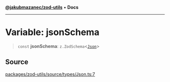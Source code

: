 [**@jakubmazanec/zod-utils**](../README.md) • **Docs**

---

# Variable: jsonSchema

> `const` **jsonSchema**: `z.ZodSchema`\<[`Json`](../type-aliases/Json.md)\>

## Source

[packages/zod-utils/source/types/Json.ts:7](https://github.com/jakubmazanec/js-tools/blob/d8fb2f4f9576baa170e480eea0b247af3afdcd86/packages/zod-utils/source/types/Json.ts#L7)
